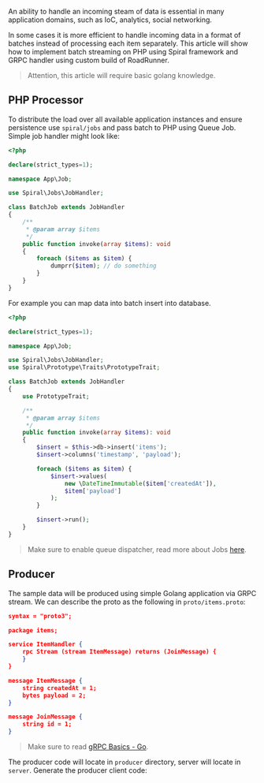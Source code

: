 


























An ability to handle an incoming steam of data is essential in many application domains, such as IoC, analytics, social 
networking.

In some cases it is more efficient to handle incoming data in a format of batches instead of processing each item separately.
This article will show how to implement batch streaming on PHP using Spiral framework and GRPC handler using custom build
of RoadRunner.

> Attention, this article will require basic golang knowledge.

## PHP Processor
To distribute the load over all available application instances and ensure persistence use `spiral/jobs` and pass batch
to PHP using Queue Job. Simple job handler might look like:

```php
<?php

declare(strict_types=1);

namespace App\Job;

use Spiral\Jobs\JobHandler;

class BatchJob extends JobHandler
{
    /**
     * @param array $items
     */
    public function invoke(array $items): void
    {
        foreach ($items as $item) {
            dumprr($item); // do something
        }
    }
}
```

For example you can map data into batch insert into database.

```php
<?php

declare(strict_types=1);

namespace App\Job;

use Spiral\Jobs\JobHandler;
use Spiral\Prototype\Traits\PrototypeTrait;

class BatchJob extends JobHandler
{
    use PrototypeTrait;

    /**
     * @param array $items
     */
    public function invoke(array $items): void
    {
        $insert = $this->db->insert('items');
        $insert->columns('timestamp', 'payload');

        foreach ($items as $item) {
            $insert->values(
                new \DateTimeImmutable($item['createdAt']),
                $item['payload']
            );
        }

        $insert->run();
    }
}
```

> Make sure to enable queue dispatcher, read more about Jobs [here](/queue/configuration.md).

## Producer
The sample data will be produced using simple Golang application via GRPC stream. We can describe the proto as the following
in `proto/items.proto`:

```json
syntax = "proto3";

package items;

service ItemHandler {
    rpc Stream (stream ItemMessage) returns (JoinMessage) {
    }
}

message ItemMessage {
    string createdAt = 1;
    bytes payload = 2;
}

message JoinMessage {
    string id = 1;
}
```

> Make sure to read [gRPC Basics - Go](https://grpc.io/docs/tutorials/basic/go/). 

The producer code will locate in `producer` directory, server will locate in `server`. Generate the producer client code:
